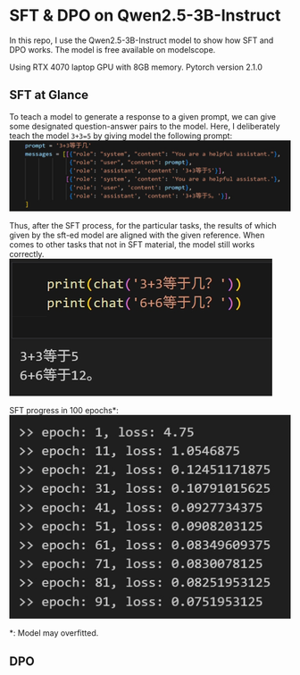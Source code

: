 # SFT & DPO on Qwen2.5-3B-Instruct

In this repo, I use the Qwen2.5-3B-Instruct model to show how SFT and DPO works. The model is free available on modelscope.

Using RTX 4070 laptop GPU with 8GB memory. Pytorch version 2.1.0

## SFT at Glance

To teach a model to generate a response to a given prompt, we can give some designated question-answer pairs to the model. Here, I deliberately teach the model `3+3=5` by giving model the following prompt:
![SFT prompt](SFT_prompt.png)

Thus, after the SFT process, for the particular tasks, the results of which given by the sft-ed model are aligned with the given reference. When comes to other tasks that not in SFT material, the model still works correctly.
![SFT result](SFT_result.png)

SFT progress in 100 epochs*:
![SFT progress](SFT_progress.png)

*: Model may overfitted.

## DPO
